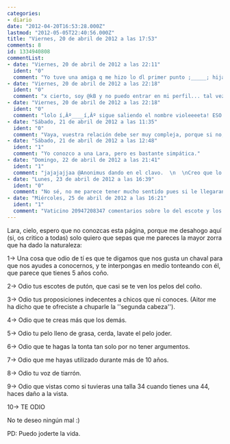 ```yaml
---
categories:
- diario
date: "2012-04-20T16:53:28.000Z"
lastmod: "2012-05-05T22:40:56.000Z"
title: "Viernes, 20 de abril de 2012 a las 17:53"
comments: 8
id: 1334940808
commentList:
- date: "Viernes, 20 de abril de 2012 a las 22:11"
  ident: "0"
  comment: "Yo tuve una amiga q me hizo lo dl primer punto ;_____; hija de puta.   \nHazle alguna putada d las curradas, pero no t pases tampoco xD solo darle una lección.  \nTOOOOH MI APOYO xDDDD"
- date: "Viernes, 20 de abril de 2012 a las 22:18"
  ident: "0"
  comment: "x cierto, soy @kB y no puedo entrar en mi perfil... tal vez se haya borrado para siempre... pero lo q no me molaria seria q mis videos d Hitler Creator se hubiesen perdido en el limbo pq EL D LAS PALOMAS ME COSTÓ LO SUYO EH!?!!? xDDD"
- date: "Viernes, 20 de abril de 2012 a las 22:18"
  ident: "0"
  comment: "lolo í‚Âº____í‚Âº sigue saliendo el nombre violeeeeta! ESO ES Q SIGO EXISTIENDO AQUI!! entraré e_e"
- date: "Sábado, 21 de abril de 2012 a las 11:35"
  ident: "0"
  comment: "Vaya, vuestra relación debe ser muy compleja, porque si no, no entiendo como coño sigues con esa \'\'amiga\'\' a la que llamas de todo, a no ser que en verdad te caiga bien. Por cierto ¿que tienen que ver los escotes con los pelos del coño? personas así por desgracia hay a puñados en el mundo."
- date: "Sábado, 21 de abril de 2012 a las 12:48"
  ident: "1"
  comment: "Yo conozco a una Lara, pero es bastante simpática."
- date: "Domingo, 22 de abril de 2012 a las 21:41"
  ident: "1"
  comment: "jajajajjaa @Anonimus dando en el clavo.  \n  \nCreo que lo de los escotes quiere decir que son tan largos que le llegan al coño.. supongo..."
- date: "Lunes, 23 de abril de 2012 a las 16:39"
  ident: "0"
  comment: "No sé, no me parece tener mucho sentido pues si le llegaran al coño no se le verían los pelos, porque serían tapados por los pechos."
- date: "Miércoles, 25 de abril de 2012 a las 16:21"
  ident: "1"
  comment: "Vaticino 20947208347 comentarios sobre lo del escote y los pelos del coño.  \n Ah, respecto a Lara ¿cuál dices que es su Facebook?"
---
```


Lara, cielo, espero que no conozcas esta página, porque me desahogo aquí (si, os critico a todas) solo quiero que sepas que me pareces la mayor zorra que ha dado la naturaleza:  
  
1-&gt; Una cosa que odio de tí es que te digamos que nos gusta un chaval para que nos ayudes a conocernos, y te interpongas en medio tonteando con él, que parece que tienes 5 años coño.  
  
2-&gt; Odio tus escotes de putón, que casi se te ven los pelos del coño.  
  
3-&gt; Odio tus proposiciones indecentes a chicos que ni conoces. (Aitor me ha dicho que te ofreciste a chuparle la \'\'segunda cabeza\'\').  
  
4-&gt; Odio que te creas más que los demás.  
  
5-&gt; Odio tu pelo lleno de grasa, cerda, lavate el pelo joder.  
  
6-&gt; Odio que te hagas la tonta tan solo por no tener argumentos.  
  
7-&gt; Odio que me hayas utilizado durante más de 10 años.  
  
8-&gt; Odio tu voz de tiarrón.  
  
9-&gt; Odio que vistas como si tuvieras una talla 34 cuando tienes una 44, haces daño a la vista.  
  
10-&gt; TE ODIO  
  
No te deseo ningún mal :)  
  
PD: Puedo joderte la vida.
